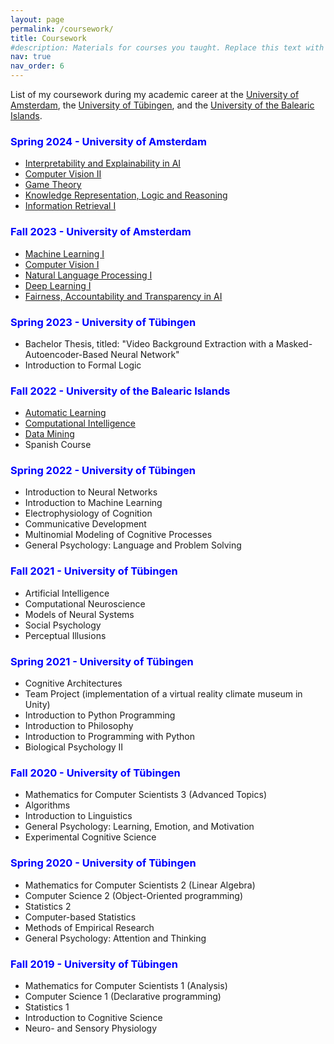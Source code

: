 ```yaml
---
layout: page
permalink: /coursework/
title: Coursework
#description: Materials for courses you taught. Replace this text with your description.
nav: true
nav_order: 6
---
```


List of my coursework during my academic career at the [University of Amsterdam](https://www.uva.nl/en), the [University of Tübingen](https://uni-tuebingen.de/en/), and the [University of the Balearic Islands](https://www.uib.eu/).

### <span style="color:blue">Spring 2024 - University of Amsterdam</span>
- [Interpretability and Explainability in AI](https://coursecatalogue.uva.nl/xmlpages/page/2023-2024-en/search-course/course/110133)
- [Computer Vision II](https://coursecatalogue.uva.nl/xmlpages/page/2023-2024-en/search-course/course/109582)
- [Game Theory](https://coursecatalogue.uva.nl/xmlpages/page/2023-2024-en/search-course/course/109561)
- [Knowledge Representation, Logic and Reasoning](https://coursecatalogue.uva.nl/xmlpages/page/2023-2024-en/search-course/course/110069)
- [Information Retrieval I](https://coursecatalogue.uva.nl/xmlpages/page/2023-2024-en/search-course/course/109579)

### <span style="color:blue">Fall 2023 - University of Amsterdam</span>
- [Machine Learning I](https://coursecatalogue.uva.nl/xmlpages/page/2023-2024-en/search-course/course/109583)
- [Computer Vision I](https://coursecatalogue.uva.nl/xmlpages/page/2023-2024-en/search-course/course/109581)
- [Natural Language Processing I](https://coursecatalogue.uva.nl/xmlpages/page/2023-2024-en/search-course/course/109585)
- [Deep Learning I](https://coursecatalogue.uva.nl/xmlpages/page/2023-2024-en/search-course/course/110146)
- [Fairness, Accountability and Transparency in AI](https://coursecatalogue.uva.nl/xmlpages/page/2023-2024-en/search-course/course/109947)

### <span style="color:blue">Spring 2023 - University of Tübingen</span>
- Bachelor Thesis, titled: "Video Background Extraction with a Masked-Autoencoder-Based Neural Network"
- Introduction to Formal Logic

### <span style="color:blue">Fall 2022 - University of the Balearic Islands</span>
- [Automatic Learning](https://academic.uib.es/doa/consultaPublica/look%5bconpub%5dMostrarPubGuiaDocAs?entradaPublica=true&idiomaPais=en.GB&_anoAcademico=2022&_codAsignatura=11752)
- [Computational Intelligence](https://academic.uib.es/doa/consultaPublica/look%5bconpub%5dMostrarPubGuiaDocAs?entradaPublica=true&idiomaPais=en.GB&_anoAcademico=2022&_codAsignatura=11753)
- [Data Mining](https://academic.uib.es/doa/consultaPublica/look%5bconpub%5dMostrarPubGuiaDocAs?entradaPublica=true&idiomaPais=en.GB&_anoAcademico=2022&_codAsignatura=21746)
- Spanish Course

### <span style="color:blue">Spring 2022 - University of Tübingen</span>
- Introduction to Neural Networks
- Introduction to Machine Learning
- Electrophysiology of Cognition
- Communicative Development
- Multinomial Modeling of Cognitive Processes
- General Psychology: Language and Problem Solving

### <span style="color:blue">Fall 2021 - University of Tübingen</span>
- Artificial Intelligence
- Computational Neuroscience
- Models of Neural Systems
- Social Psychology
- Perceptual Illusions

### <span style="color:blue">Spring 2021 - University of Tübingen</span>
- Cognitive Architectures
- Team Project (implementation of a virtual reality climate museum in Unity)
- Introduction to Python Programming
- Introduction to Philosophy
- Introduction to Programming with Python
- Biological Psychology II

### <span style="color:blue">Fall 2020 - University of Tübingen</span>
- Mathematics for Computer Scientists 3 (Advanced Topics)
- Algorithms
- Introduction to Linguistics
- General Psychology: Learning, Emotion, and Motivation
- Experimental Cognitive Science

### <span style="color:blue">Spring 2020 - University of Tübingen</span>
- Mathematics for Computer Scientists 2 (Linear Algebra)
- Computer Science 2 (Object-Oriented programming)
- Statistics 2
- Computer-based Statistics
- Methods of Empirical Research
- General Psychology: Attention and Thinking

### <span style="color:blue">Fall 2019 - University of Tübingen</span>
- Mathematics for Computer Scientists 1 (Analysis)
- Computer Science 1 (Declarative programming)
- Statistics 1
- Introduction to Cognitive Science
- Neuro- and Sensory Physiology